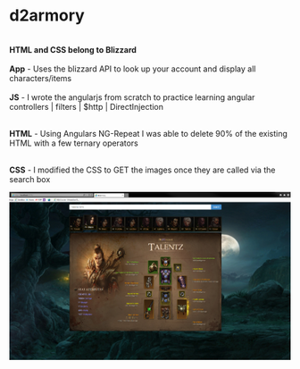 # d2armory
<br/><b>HTML and CSS belong to Blizzard</b>
<br/>
<br/><b>App</b> - Uses the blizzard API to look up your account and display all characters/items
<br/>
<br/><b>JS</b> - I wrote the angularjs from scratch to practice learning angular controllers | filters | $http | DirectInjection

<br/><b>HTML</b> - Using Angulars NG-Repeat I was able to delete 90% of the existing HTML with a few ternary operators

<br/><b>CSS</b>  - I modified the CSS to GET the images once they are called via the search box

![Picture](https://github.com/codeNovels/d2armory/blob/master/d2armory/images/Diablo3.PNG)
